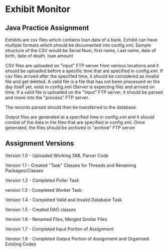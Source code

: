 # Exhibit Monitor
## Java Practice Assignment
Exhibits are csv files which contains loan data of a bank. Exhibit can have multiple formats which should be documented into config.xml. Sample structure of the CSV would be
Serial Num, first name, Last name, date of birth, date of death, loan amount

CSV files are uploaded on "input" FTP server from various locations and it should be uploaded before a specific time that are specified in config.xml. If csv files arrived after the specified time, it should be considered as invalid file and get deleted. A valid file is a file that has not been processed on the day itself yet, exist in config.xml (Server is expecting file) and arrived on time. If a valid file is uploaded on the "input" FTP server, it should be parsed and move into the "process" FTP server.

The records parsed should then be transferred to the database.

Output files are generated at a specified time in config.xml and it should consist of the data in the files that are specified in config.xml. Once generated, the files should be archived in "archive" FTP server
## Assignment Versions
Version 1.0 - Uploaded Working XML Parser Code

Version 1.1 - Created "Task" Classes for Threads and Renaming Packages/Classes

Version 1.2 - Completed Poller Task

version 1.3 - Completed Worker Task

Version 1.4 - Completed Valid and Invalid Database Task

Version 1.5 - Created DAO classes

Version 1.6 - Renamed Files, Merged Similar Files

Version 1.7 - Completed Input Portion of Assignment

Version 1.8 - Completed Output Portion of Assignment and Organised Existing Codes